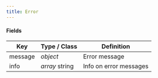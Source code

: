 ```yaml
---
title: Error
---
```


#### Fields

| Key | Type / Class | Definition |
| --- | ----------------- | ---------- |
| message | *object*  | Error message |
| info | *array* string | Info on error messages |
